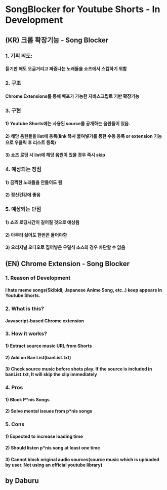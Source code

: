 # SongBlocker for Youtube Shorts - In Development 

## (KR) 크롬 확장기능 - Song Blocker
### 1. 기획 의도:
####   듣기만 해도 오글거리고 짜증나는 노래들을 쇼츠에서 스킵하기 위함

### 2. 구조
####   Chrome Extensions를 통해 배포가 가능한 자바스크립트 기반 확장기능

### 3. 구현
####   1) Youtube Shorts에는 사용된 source를 공개하는 음원들이 있음.
####   2) 해당 음원들을 list에 등록(link 복사 붙여넣기를 통한 수동 등록 or extension 기능으로 우클릭 후 리스트 등록)
####   3) 쇼츠 로딩 시 list에 해당 음원이 있을 경우 즉시 skip

### 4. 예상되는 장점
####   1) 끔찍한 노래들을 안들어도 됨
####   2) 정신건강에 좋음

### 5. 예상되는 단점
####   1) 쇼츠 로딩시간이 길어질 것으로 예상됨
####   2) 아무리 싫어도 한번은 들어야함
####   3) 오리지널 오디오로 집어넣은 우덜식 소스의 경우 차단할 수 없음

## (EN) Chrome Extension - Song Blocker
### 1. Reason of Development
#### I hate meme songs(Skibidi, Japanese Anime Song, etc..) keep appears in Youtube Shorts.

### 2. What is this?
#### Javascript-based Chrome extension

### 3. How it works?
#### 1) Extract source music URL from Shorts
#### 2) Add on Ban List(banList.txt)
#### 3) Check source music before shots play. If the source is included in banList.txt, It will skip the clip immediately

### 4. Pros
#### 1) Block P*nis Songs
#### 2) Solve mental issues from p*nis songs

### 5. Cons
#### 1) Expected to increase loading time
#### 2) Should listen p*nis song at least one time
#### 3) Cannot block original audio sources(source music which is uploaded by user. Not using an official youtube library)

## by Daburu
